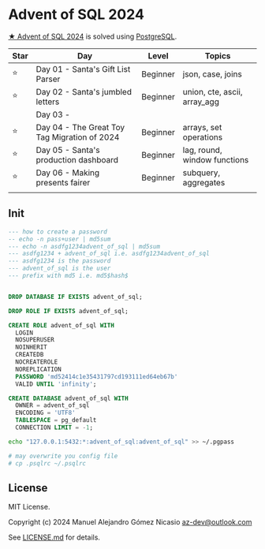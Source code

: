 # Advent of SQL 2024

[★ Advent of SQL 2024](https://adventofsql.com/) is solved using [PostgreSQL](https://www.postgresql.org/).

| Star |                     Day                      |  Level   |            Topics            |
|------|----------------------------------------------|----------|------------------------------|
| ⭐    | Day 01 - Santa's Gift List Parser            | Beginner | json, case, joins            |
| ⭐    | Day 02 - Santa's jumbled letters             | Beginner | union, cte, ascii, array_agg |
|      | Day 03 -                                     |          |                              |
| ⭐    | Day 04 - The Great Toy Tag Migration of 2024 | Beginner | arrays, set operations       |
| ⭐    | Day 05 - Santa's production dashboard        | Beginner | lag, round, window functions |
| ⭐    | Day 06 - Making presents fairer              | Beginner | subquery, aggregates         |
|      |                                              |          |                              |


## Init

```sql
--- how to create a password
-- echo -n pass+user | md5sum
--- echo -n asdfg1234advent_of_sql | md5sum
--- asdfg1234 + advent_of_sql i.e. asdfg1234advent_of_sql
--- asdfg1234 is the password
--- advent_of_sql is the user
--- prefix with md5 i.e. md5$hash$


DROP DATABASE IF EXISTS advent_of_sql;

DROP ROLE IF EXISTS advent_of_sql;

CREATE ROLE advent_of_sql WITH
  LOGIN
  NOSUPERUSER
  NOINHERIT
  CREATEDB
  NOCREATEROLE
  NOREPLICATION
  PASSWORD 'md52414c1e35431797cd193111ed64eb67b'
  VALID UNTIL 'infinity';

CREATE DATABASE advent_of_sql WITH
  OWNER = advent_of_sql
  ENCODING = 'UTF8'  
  TABLESPACE = pg_default
  CONNECTION LIMIT = -1;
```

```sh
echo "127.0.0.1:5432:*:advent_of_sql:advent_of_sql" >> ~/.pgpass

# may overwrite you config file
# cp .psqlrc ~/.psqlrc
```

## License

MIT License.

Copyright (c) 2024 Manuel Alejandro Gómez Nicasio <az-dev@outlook.com>

See [LICENSE.md](LICENSE.md) for details.
